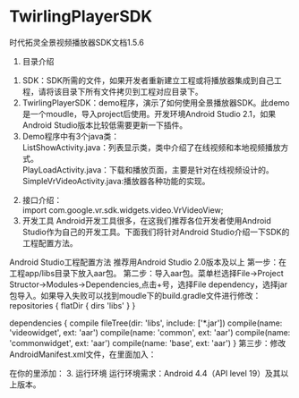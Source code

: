 # TwirlingPlayerSDK
时代拓灵全景视频播放器SDK文档1.5.6<br/>
1. 目录介绍<br/>
1)	SDK：SDK所需的文件，如果开发者重新建立工程或将播放器集成到自己工程，请将该目录下所有文件拷贝到工程对应目录下。<br/>
2)	TwirlingPlayerSDK：demo程序，演示了如何使用全景播放器SDK。此demo是一个moudle，导入project后使用。开发环境Android Studio 2.1，如果Android Studio版本比较低需要更新一下插件。<br/>
3)	Demo程序中有3个java类：<br/>
ListShowActivity.java：列表显示类，类中介绍了在线视频和本地视频播放方式。<br/>
PlayLoadActivity.java：下载和播放页面，主要是针对在线视频设计的。<br/>
SimpleVrVideoActivity.java:播放器各种功能的实现。<br/>
2.	接口介绍：<br/>
  import com.google.vr.sdk.widgets.video.VrVideoView;<br/>
3. 开发工具
Android开发工具很多，在这我们推荐各位开发者使用Android Studio作为自己的开发工具。下面我们将针对Android Studio介绍一下SDK的工程配置方法。<br/>

Android Studio工程配置方法
推荐用Android Studio 2.0版本及以上
第一步：在工程app/libs目录下放入aar包。
第二步：导入aar包。菜单栏选择File->Project Structor->Modules->Dependencies,点击+号，选择File dependency，选择jar包导入。如果导入失败可以找到moudle下的build.gradle文件进行修改：
repositories {
    flatDir {
        dirs 'libs'
    }
}

dependencies {
    compile fileTree(dir: 'libs', include: ['*.jar'])
    compile(name: 'videowidget', ext: 'aar')
    compile(name: 'common', ext: 'aar')
    compile(name: 'commonwidget', ext: 'aar')
    compile(name: 'base', ext: 'aar')
}
第三步：修改AndroidManifest.xml文件，在里面加入：
<!-- These permissions are used by Google VR SDK to get the best Google VR headset profiles. !-->
<uses-permission android:name="android.permission.INTERNET" />
<uses-permission android:name="android.permission.ACCESS_NETWORK_STATE" />
<uses-permission android:name="android.permission.READ_EXTERNAL_STORAGE" />
<uses-permission android:name="android.permission.ACCESS_NETWORK_STATE" />
<uses-permission android:name="android.permission.WRITE_EXTERNAL_STORAGE" />
<uses-permission android:name="android.permission.MOUNT_UNMOUNT_FILESYSTEMS"/>
在你的<intent-filter>里添加：
<category android:name="com.google.intent.category.CARDBOARD" />
3. 运行环境
运行环境需求：Android 4.4（API level 19）及其以上版本。
